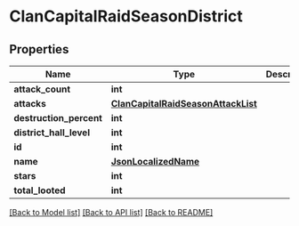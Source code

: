 # ClanCapitalRaidSeasonDistrict

## Properties
Name | Type | Description | Notes
------------ | ------------- | ------------- | -------------
**attack_count** | **int** |  | [optional] 
**attacks** | [**ClanCapitalRaidSeasonAttackList**](ClanCapitalRaidSeasonAttackList.md) |  | [optional] 
**destruction_percent** | **int** |  | [optional] 
**district_hall_level** | **int** |  | [optional] 
**id** | **int** |  | [optional] 
**name** | [**JsonLocalizedName**](JsonLocalizedName.md) |  | [optional] 
**stars** | **int** |  | [optional] 
**total_looted** | **int** |  | [optional] 

[[Back to Model list]](../README.md#documentation-for-models) [[Back to API list]](../README.md#documentation-for-api-endpoints) [[Back to README]](../README.md)

